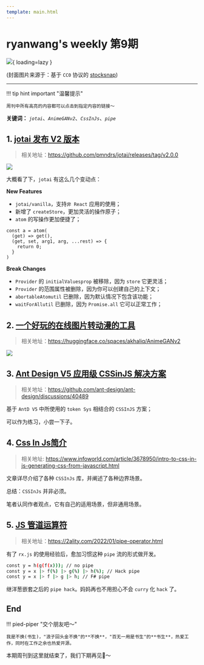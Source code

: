 ```yaml
---
template: main.html
---
```


# ryanwang's weekly 第9期

![](https://to-out-use.oss-cn-hangzhou.aliyuncs.com/common/aaotcZ.jpg?x-oss-process=image/auto-orient,1/interlace,1/quality,q_90/format,webp){ loading=lazy }


(封面图片来源于：基于 `CC0` 协议的 [stocksnap](https://stocksnap.io/photo/laptop-keyboard-8DNUWZ2MEN))

------

!!! tip hint important "温馨提示"

    周刊中所有高亮的内容都可以点击到指定内容的链接～

**关键词：** *`jotai`*、*`AnimeGANv2`*、*`CssInJs`*、*`pipe`*

## 1. [jotai 发布 V2 版本](https://github.com/pmndrs/jotai/releases/tag/v2.0.0)
> 相关地址：https://github.com/pmndrs/jotai/releases/tag/v2.0.0

![](https://to-out-use.oss-cn-hangzhou.aliyuncs.com/common/78Lq1u.png?x-oss-process=image/auto-orient,1/interlace,1/quality,q_90/format,webp)

大概看了下，`jotai` 有这么几个变动点：

**New Features**

- `jotai/vanilla`，支持`非 React` 应用的使用；
- 新增了 `createStore`，更加灵活的操作原子；
- `atom` 的写操作更加便捷了；
```tsx
const a = atom(
  (get) => get(),
  (get, set, arg1, arg, ...rest) => {
    return 0;
  }
)
```

**Break Changes**

- `Provider` 的 `initialValuesprop` 被移除，因为 `store` 它更灵活；
- `Provider` 的范围属性被删除，因为你可以创建自己的上下文；
- `abortableAtomutil` 已删除，因为默认情况下包含该功能；
- `waitForAllutil` 已删除，因为 `Promise.all` 它可以正常工作；

## 2. [一个好玩的在线图片转动漫的工具](https://huggingface.co/spaces/akhaliq/AnimeGANv2)
> 相关地址：https://huggingface.co/spaces/akhaliq/AnimeGANv2

![](https://to-out-use.oss-cn-hangzhou.aliyuncs.com/common/0qaEbq.png?x-oss-process=image/auto-orient,1/interlace,1/quality,q_90/format,webp)

## 3. [Ant Design V5 应用级 CSSinJS 解决方案](https://github.com/ant-design/ant-design/discussions/40489)
> 相关地址：https://github.com/ant-design/ant-design/discussions/40489

基于 `AntD V5` 中所使用的 `token Sys` 相结合的 `CSSInJS` 方案；

可以作为练习，小尝一下子。

## 4. [Css In Js简介](https://www.infoworld.com/article/3678950/intro-to-css-in-js-generating-css-from-javascript.html)
> 相关地址: https://www.infoworld.com/article/3678950/intro-to-css-in-js-generating-css-from-javascript.html

文章详尽介绍了各种 `CSSInJs` 库，并阐述了各种边界场景。

总结：`CSSInJs` 并非必须。

笔者认同作者观点，它有自己的适用场景，但非通用场景。

## 5. [JS 管道运算符](https://2ality.com/2022/01/pipe-operator.html)
> 相关地址：https://2ality.com/2022/01/pipe-operator.html

有了 `rx.js` 的使用经验后，愈加习惯这种 `pipe` 流的形式做开发。

```bash
const y = h(g(f(x))); // no pipe
const y = x |> f(%) |> g(%) |> h(%); // Hack pipe
const y = x |> f |> g |> h; // F# pipe
```

继洋葱嵌套之后的 `pipe hack`。妈妈再也不用担心不会 `curry` 化 `hack` 了。

## End

!!! pied-piper "交个朋友吧～"

    我是不换(书生)，"浪子回头金不换"的**不换**，"百无一用是书生"的**书生**，热爱工作，同时在工作之余也热爱开源。

本期周刊到这里就结束了，我们下期再见👋～
